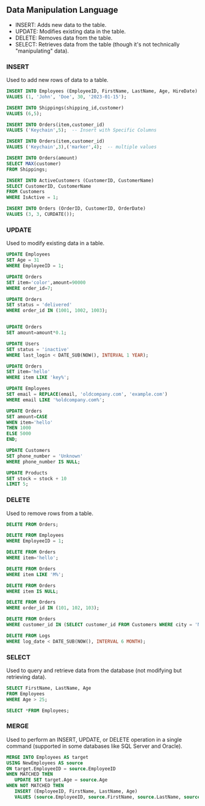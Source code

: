 ## Data Manipulation Language

- INSERT: Adds new data to the table.
- UPDATE: Modifies existing data in the table.
- DELETE: Removes data from the table.
- SELECT: Retrieves data from the table (though it's not technically "manipulating" data).

### INSERT

Used to add new rows of data to a table.

```sql
INSERT INTO Employees (EmployeeID, FirstName, LastName, Age, HireDate)
VALUES (1, 'John', 'Doe', 30, '2023-01-15');
```

```sql
INSERT INTO Shippings(shipping_id,customer)
VALUES (6,5);
```
```sql
INSERT INTO Orders(item,customer_id)
VALUES ('Keychain',5);  -- Insert with Specific Columns
```
```sql
INSERT INTO Orders(item,customer_id)
VALUES ('Keychain',3),('marker',4);  -- multiple values
```
```sql
INSERT INTO Orders(amount)
SELECT MAX(customer)
FROM Shippings;
```
```sql
INSERT INTO ActiveCustomers (CustomerID, CustomerName)
SELECT CustomerID, CustomerName
FROM Customers
WHERE IsActive = 1;
```
```sql
INSERT INTO Orders (OrderID, CustomerID, OrderDate)
VALUES (3, 3, CURDATE());

```
### UPDATE

Used to modify existing data in a table.

```sql
UPDATE Employees
SET Age = 31
WHERE EmployeeID = 1;

```
```sql
UPDATE Orders
SET item='color',amount=90000
WHERE order_id=7;
```
```sql
UPDATE Orders
SET status = 'delivered'
WHERE order_id IN (1001, 1002, 1003);
```
```sql

UPDATE Orders
SET amount=amount*0.1;
```
```sql
UPDATE Users
SET status = 'inactive'
WHERE last_login < DATE_SUB(NOW(), INTERVAL 1 YEAR);

```
```sql
UPDATE Orders
SET item='hello'
WHERE item LIKE 'key%';
```
```sql
UPDATE Employees
SET email = REPLACE(email, 'oldcompany.com', 'example.com')
WHERE email LIKE '%oldcompany.com%';
```
```sql
UPDATE Orders
SET amount=CASE
WHEN item='hello'
THEN 1000
ELSE 5000
END;
```
```sql
UPDATE Customers
SET phone_number = 'Unknown'
WHERE phone_number IS NULL;

```
```sql
UPDATE Products
SET stock = stock + 10
LIMIT 5;
```
### DELETE

Used to remove rows from a table.
```sql
DELETE FROM Orders;
```
```sql
DELETE FROM Employees
WHERE EmployeeID = 1;

```
```sql
DELETE FROM Orders
WHERE item='hello';
```
```sql
DELETE FROM Orders
WHERE item LIKE 'M%';
```
```sql
DELETE FROM Orders
WHERE item IS NULL;
```
```sql
DELETE FROM Orders
WHERE order_id IN (101, 102, 103);
```
```sql
DELETE FROM Orders
WHERE customer_id IN (SELECT customer_id FROM Customers WHERE city = 'New York');
```
```sql
DELETE FROM Logs
WHERE log_date < DATE_SUB(NOW(), INTERVAL 6 MONTH);
```

### SELECT

 Used to query and retrieve data from the database (not modifying but retrieving data).

 ```sql
SELECT FirstName, LastName, Age
FROM Employees
WHERE Age > 25;
```
```sql
SELECT *FROM Employees;
```


### MERGE

 Used to perform an INSERT, UPDATE, or DELETE operation in a single command (supported in some databases like SQL Server and Oracle).

 ```sql
MERGE INTO Employees AS target
USING NewEmployees AS source
ON target.EmployeeID = source.EmployeeID
WHEN MATCHED THEN
    UPDATE SET target.Age = source.Age
WHEN NOT MATCHED THEN
    INSERT (EmployeeID, FirstName, LastName, Age)
    VALUES (source.EmployeeID, source.FirstName, source.LastName, source.Age);

```
